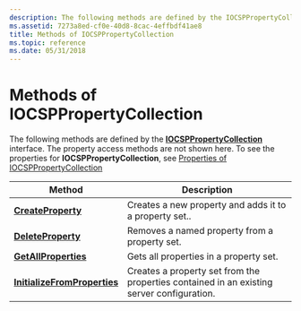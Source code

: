 ```yaml
---
description: The following methods are defined by the IOCSPPropertyCollection interface. The property access methods are not shown here. To see the properties for IOCSPPropertyCollection, see Properties of IOCSPPropertyCollection.
ms.assetid: 7273a8ed-cf0e-40d8-8cac-4effbdf41ae8
title: Methods of IOCSPPropertyCollection
ms.topic: reference
ms.date: 05/31/2018
---
```


# Methods of IOCSPPropertyCollection

The following methods are defined by the [**IOCSPPropertyCollection**](/windows/desktop/api/Certadm/nn-certadm-iocsppropertycollection) interface. The property access methods are not shown here. To see the properties for **IOCSPPropertyCollection**, see [Properties of IOCSPPropertyCollection](properties-of-iocsppropertycollection.md)



| Method                                                                                      | Description                                                                               |
|---------------------------------------------------------------------------------------------|-------------------------------------------------------------------------------------------|
| [**CreateProperty**](/windows/desktop/api/Certadm/nf-certadm-iocsppropertycollection-createproperty)                     | Creates a new property and adds it to a property set..                                    |
| [**DeleteProperty**](/windows/desktop/api/Certadm/nf-certadm-iocsppropertycollection-deleteproperty)                     | Removes a named property from a property set.                                             |
| [**GetAllProperties**](/windows/desktop/api/Certadm/nf-certadm-iocsppropertycollection-getallproperties)                 | Gets all properties in a property set.                                                    |
| [**InitializeFromProperties**](/windows/desktop/api/Certadm/nf-certadm-iocsppropertycollection-initializefromproperties) | Creates a property set from the properties contained in an existing server configuration. |



 

 

 



